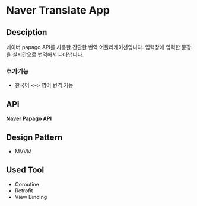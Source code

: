# Naver Translate App

## Desciption
네이버 papago API를 사용한 간단한 번역 어플리케이션입니다.
입력창에 입력한 문장을 실시간으로 번역해서 나타냅니다.
### 추가기능
+ 한국어 <-> 영어 번역 기능
## API
[**Naver Papago API**](https://developers.naver.com/docs/papago/papago-nmt-overview.md)

## Design Pattern
+ MVVM

## Used Tool
+ Coroutine
+ Retrofit
+ View Binding

